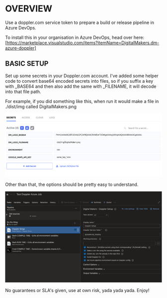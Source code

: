 # OVERVIEW

Use a doppler.com service token to prepare a build or release pipeline in Azure DevOps.

To install this in your organisation in Azure DevOps, head over here:
[https://marketplace.visualstudio.com/items?itemName=DigitalMakers.dm-azure-doppler]



## BASIC SETUP

Set up some secrets in your Doppler.com account. I've added some helper code to convert base64 encoded secrets into files,
so if you suffix a key with _BASE64 and then also add the same with _FILENAME, it will decode into that file path.

For example, if you did something like this, when run it would make a file in ./dist/img called DigitalMakers.png

![alt text](images/doppler-azure-example1.png "Example doppler secrets")

Other than that, the options should be pretty easy to understand.


![alt text](images/doppler-azure-example2.png "Screenshot in azure")


No guarantees or SLA's given, use at own risk, yada yada yada. Enjoy!


